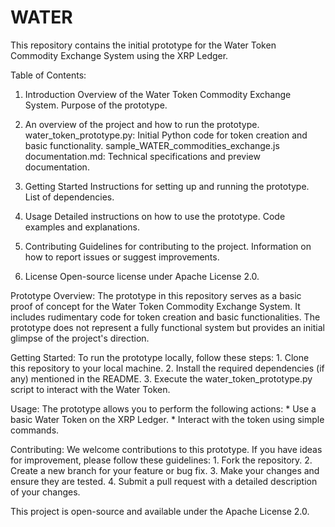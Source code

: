 # WATER
This repository contains the initial prototype for the Water Token Commodity Exchange System using the XRP Ledger.

Table of Contents:

1. Introduction
     Overview of the Water Token Commodity Exchange System.
     Purpose of the prototype.
   
2. An overview of the project and how to run the prototype.
     water_token_prototype.py: Initial Python code for token creation and basic functionality.
     sample_WATER_commodities_exchange.js
     documentation.md: Technical specifications and preview documentation.

3. Getting Started
     Instructions for setting up and running the prototype.
     List of dependencies.

4. Usage
     Detailed instructions on how to use the prototype.
     Code examples and explanations.

5. Contributing
     Guidelines for contributing to the project.
     Information on how to report issues or suggest improvements.

6. License
     Open-source license under Apache License 2.0.

Prototype Overview:
The prototype in this repository serves as a basic proof of concept for the Water Token Commodity Exchange System. It includes rudimentary code for token creation and basic functionalities. The prototype does not represent a fully functional system but provides an initial glimpse of the project's direction.

Getting Started:
     To run the prototype locally, follow these steps:
     1. Clone this repository to your local machine.
     2. Install the required dependencies (if any) mentioned in the README.
     3. Execute the water_token_prototype.py script to interact with the Water Token.

Usage:
    The prototype allows you to perform the following actions:
    * Use a basic Water Token on the XRP Ledger.
    * Interact with the token using simple commands.

Contributing:
    We welcome contributions to this prototype. If you have ideas for improvement, please follow these guidelines:
    1. Fork the repository.
    2. Create a new branch for your feature or bug fix.
    3. Make your changes and ensure they are tested.
    4. Submit a pull request with a detailed description of your changes.

This project is open-source and available under the Apache License 2.0.
